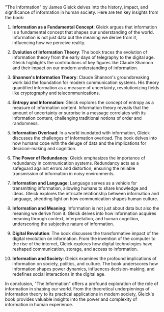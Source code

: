 "The Information" by James Gleick delves into the history, impact, and significance of information in human society. Here are ten key insights from the book:

1. **Information as a Fundamental Concept**: Gleick argues that information is a fundamental concept that shapes our understanding of the world. Information is not just data but the meaning we derive from it, influencing how we perceive reality.

2. **Evolution of Information Theory**: The book traces the evolution of information theory from the early days of telegraphy to the digital age. Gleick highlights the contributions of key figures like Claude Shannon and their impact on our modern understanding of information.

3. **Shannon's Information Theory**: Claude Shannon's groundbreaking work laid the foundation for modern communication systems. His theory quantified information as a measure of uncertainty, revolutionizing fields like cryptography and telecommunications.

4. **Entropy and Information**: Gleick explores the concept of entropy as a measure of information content. Information theory reveals that the amount of uncertainty or surprise in a message correlates with its information content, challenging traditional notions of order and randomness.

5. **Information Overload**: In a world inundated with information, Gleick discusses the challenges of information overload. The book delves into how humans cope with the deluge of data and the implications for decision-making and cognition.

6. **The Power of Redundancy**: Gleick emphasizes the importance of redundancy in communication systems. Redundancy acts as a safeguard against errors and distortion, ensuring the reliable transmission of information in noisy environments.

7. **Information and Language**: Language serves as a vehicle for transmitting information, allowing humans to share knowledge and ideas. Gleick explores the intricate relationship between information and language, shedding light on how communication shapes human culture.

8. **Information and Meaning**: Information is not just about data but also the meaning we derive from it. Gleick delves into how information acquires meaning through context, interpretation, and human cognition, underscoring the subjective nature of information.

9. **Digital Revolution**: The book discusses the transformative impact of the digital revolution on information. From the invention of the computer to the rise of the internet, Gleick explores how digital technologies have reshaped communication, storage, and access to information.

10. **Information and Society**: Gleick examines the profound implications of information on society, politics, and culture. The book underscores how information shapes power dynamics, influences decision-making, and redefines social interactions in the digital age.

In conclusion, "The Information" offers a profound exploration of the role of information in shaping our world. From the theoretical underpinnings of information theory to its practical applications in modern society, Gleick's book provides valuable insights into the power and complexity of information in human experience.